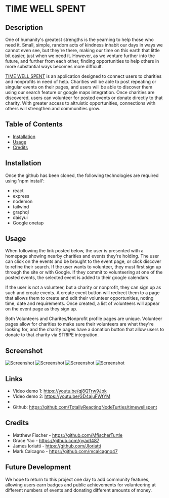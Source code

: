 # TIME WELL SPENT

## Description
One of humanity's greatest strengths is the yearning to help those who need it.  Small, simple, random acts of kindness inhabit our days in ways we cannot even see, but they're there, making our time on this earth that little bit easier, just when we need it.  However, as we venture further into the future, and further from each other, finding opportunities to help others in more substantial ways becomes more difficult.

[TIME WELL SPENT](http://www.time-well-spent.com/) is an application designed to connect users to charities and nonprofits in need of help.  Charities will be able to post repeating or singular events on their pages, and users will be able to discover them using our search feature or google maps integration.  Once charities are discovered, users can volunteer for posted events or donate directly to that charity.  With greater access to altruistic opportunities, connections with others will strengthen and communities grow.


## Table of Contents

- [Installation](#installation)
- [Usage](#usage)
- [Credits](#credits)


## Installation

Once the github has been cloned, the following technologies are required using 'npm install':
- react
- express
- nodemon
- tailwind
- graphql
- daisyui
- Google onetap


## Usage

When following the link posted below, the user is presented with a homepage showing nearby charities and events they're holding.  The user can click on the events and be brought to the event page, or click discover to refine their search.  If the user wants to volunteer, they must first sign up through the site or with Google.  If they commit to volunteering at one of the posted events, the selected event is added to their google calendars.  

If the user is not a volunteer, but a charity or nonprofit, they can sign up as such and create events.  A create event button will redirect them to a page that allows them to create and edit their volunteer opportunities, noting time, date and requirements.  Once created, a list of volunteers will appear on the event page as they sign up.

Both Volunteers and Charites/Nonprofit profile pages are unique.  Volunteer pages allow for charities to make sure their volunteers are what they're looking for, and the charity pages have a donation button that allow users to donate to that charity via STRIPE integration.


## Screenshot

![Screenshot](/client/public/assets/screenshot1.png)
![Screenshot](/client/public/assets/screenshot2.png)
![Screenshot](/client/public/assets/screenshot3.png)
![Screenshot](/client/public/assets/screenshot4.png)


## Links

* Video demo 1: https://youtu.be/qj8QTrw9Jpk 
* Video demo 2: https://youtu.be/GD4ajuFWtYM
* [Time Well Spent]: (http://www.time-well-spent.com/)   
* Github: https://github.com/TotallyReactingNodeTurtles/timewellspent 


## Credits

* Matthew Fischer - https://github.com/MfischerTurtle 
* Grace Yao - https://github.com/gyao1487 
* James Ioriatti - https://github.com/JIoriatti
* Mark Calcagno - https://github.com/mcalcagno47


## Future Development

We hope to return to this project one day to add community features, allowing users earn badges and public achievements for volunteering at different numbers of events and donating different amounts of money.  
